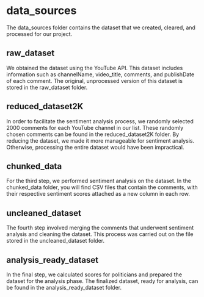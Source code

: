 # data_sources
The data_sources folder contains the dataset that we created, cleared, and processed for our project.

## raw_dataset
We obtained the dataset using the YouTube API. This dataset includes information such as channelName, video_title, comments, and publishDate of each comment. The original, unprocessed version of this dataset is stored in the raw_dataset folder.

## reduced_dataset2K
In order to facilitate the sentiment analysis process, we randomly selected 2000 comments for each YouTube channel in our list. These randomly chosen comments can be found in the reduced_dataset2K folder. By reducing the dataset, we made it more manageable for sentiment analysis. Otherwise, processing the entire dataset would have been impractical.

## chunked_data
For the third step, we performed sentiment analysis on the dataset. In the chunked_data folder, you will find CSV files that contain the comments, with their respective sentiment scores attached as a new column in each row.

## uncleaned_dataset
The fourth step involved merging the comments that underwent sentiment analysis and cleaning the dataset. This process was carried out on the file stored in the uncleaned_dataset folder.

## analysis_ready_dataset
In the final step, we calculated scores for politicians and prepared the dataset for the analysis phase. The finalized dataset, ready for analysis, can be found in the analysis_ready_dataset folder.